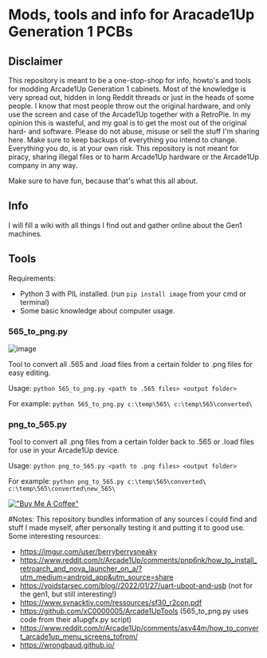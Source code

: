 # Mods, tools and info for Aracade1Up Generation 1 PCBs

## Disclaimer
This repository is meant to be a one-stop-shop for info, howto's and tools for modding Arcade1Up Generation 1 cabinets. Most of the knowledge is very spread out, hidden in long Reddit threads or just in the heads of some people.  I know that most people throw out the original hardware, and only use the screen and case of the Arcade1Up together with a RetroPie. In my opinion this is wasteful, and my goal is to get the most out of the original hard- and software. Please do not abuse, misuse or sell the stuff I'm sharing here. Make sure to keep backups of everything you intend to change. Everything you do, is at your own risk. This repository is not meant for piracy, sharing illegal files or to harm Arcade1Up hardware or the Arcade1Up company in any way. 

Make sure to have fun, because that's what this all about.

## Info
I will fill a wiki with all things I find out and gather online about the Gen1 machines. 



## Tools

Requirements:
- Python 3 with PIL installed. (run ```pip install image``` from your cmd or terminal)
- Some basic knowledge about computer usage.

### 565_to_png.py
![image](https://user-images.githubusercontent.com/8352494/170453744-176c0a92-fb42-45cb-bdae-8f6735fa2515.png)

Tool to convert all .565 and .load files from a certain folder to .png files for easy editing.

Usage: ```python 565_to_png.py <path to .565 files> <output folder>```

For example:
```python 565_to_png.py c:\temp\565\ c:\temp\565\converted\```

### png_to_565.py
Tool to convert all .png files from a certain folder back to .565 or .load files for use in your Arcade1Up device.

Usage: ```python png_to_565.py <path to .png files> <output folder>```

For example:
```python png_to_565.py c:\temp\565\converted\ c:\temp\565\converted\new_565\```





[!["Buy Me A Coffee"](https://www.buymeacoffee.com/assets/img/custom_images/orange_img.png)](https://www.buymeacoffee.com/jille)


#Notes:
This repository bundles information of any sources I could find and stuff I made myself, after personally testing it and putting it to good use. Some interesting resources:
- https://imgur.com/user/berryberrysneaky
- https://www.reddit.com/r/Arcade1Up/comments/pnp6nk/how_to_install_retroarch_and_nova_launcher_on_a/?utm_medium=android_app&utm_source=share
- https://voidstarsec.com/blog//2022/01/27/uart-uboot-and-usb (not for the gen1, but still interesting!)
- https://www.synacktiv.com/ressources/sf30_r2con.pdf
- https://github.com/xC0000005/Arcade1UpTools (565_to_png.py uses code from their a1upgfx.py script)
- https://www.reddit.com/r/Arcade1Up/comments/asv44m/how_to_convert_arcade1up_menu_screens_tofrom/
- https://wrongbaud.github.io/
